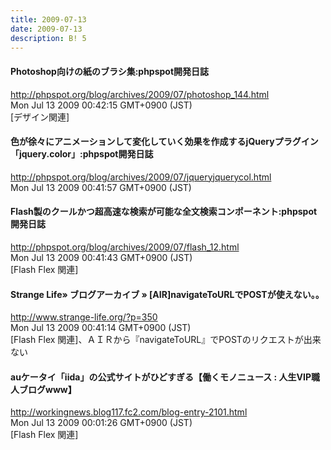 ```yaml
---
title: 2009-07-13
date: 2009-07-13
description: B! 5
---
```


#### Photoshop向けの紙のブラシ集:phpspot開発日誌
http://phpspot.org/blog/archives/2009/07/photoshop_144.html<br>
Mon Jul 13 2009 00:42:15 GMT+0900 (JST)<br>
[デザイン関連]


#### 色が徐々にアニメーションして変化していく効果を作成するjQueryプラグイン「jquery.color」:phpspot開発日誌
http://phpspot.org/blog/archives/2009/07/jqueryjquerycol.html<br>
Mon Jul 13 2009 00:41:57 GMT+0900 (JST)<br>


#### Flash製のクールかつ超高速な検索が可能な全文検索コンポーネント:phpspot開発日誌
http://phpspot.org/blog/archives/2009/07/flash_12.html<br>
Mon Jul 13 2009 00:41:43 GMT+0900 (JST)<br>
[Flash Flex 関連]


#### Strange Life» ブログアーカイブ » [AIR]navigateToURLでPOSTが使えない。。
http://www.strange-life.org/?p=350<br>
Mon Jul 13 2009 00:41:14 GMT+0900 (JST)<br>
[Flash Flex 関連]、ＡＩＲから『navigateToURL』でPOSTのリクエストが出来ない


#### auケータイ「iida」の公式サイトがひどすぎる【働くモノニュース : 人生VIP職人ブログwww】
http://workingnews.blog117.fc2.com/blog-entry-2101.html<br>
Mon Jul 13 2009 00:01:26 GMT+0900 (JST)<br>
[Flash Flex 関連]


